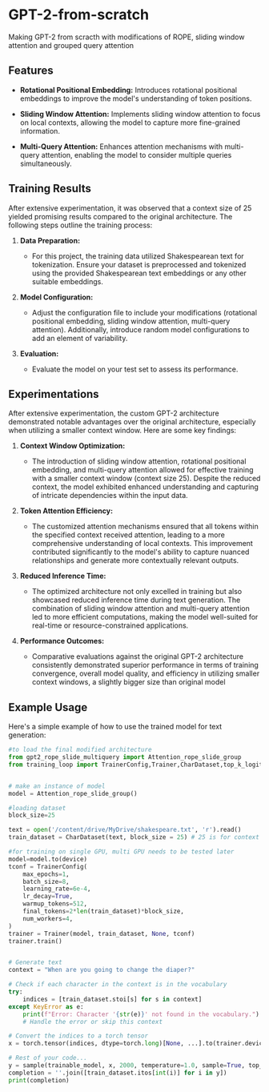 # GPT-2-from-scratch
Making GPT-2 from scracth with modifications of ROPE, sliding window attention and grouped query attention<br>
## Features

- **Rotational Positional Embedding:** Introduces rotational positional embeddings to improve the model's understanding of token positions.

- **Sliding Window Attention:** Implements sliding window attention to focus on local contexts, allowing the model to capture more fine-grained information.

- **Multi-Query Attention:** Enhances attention mechanisms with multi-query attention, enabling the model to consider multiple queries simultaneously.

## Training Results

After extensive experimentation, it was observed that a context size of 25 yielded promising results compared to the original architecture. The following steps outline the training process:

1. **Data Preparation:**
   - For this project, the training data utilized Shakespearean text for tokenization. Ensure your dataset is preprocessed and tokenized using the provided Shakespearean text embeddings or any other suitable embeddings.

2. **Model Configuration:**
   - Adjust the configuration file to include your modifications (rotational positional embedding, sliding window attention, multi-query attention). Additionally, introduce random model configurations to add an element of variability.


4. **Evaluation:**
   - Evaluate the model on your test set to assess its performance.

## Experimentations

After extensive experimentation, the custom GPT-2 architecture demonstrated notable advantages over the original architecture, especially when utilizing a smaller context window. Here are some key findings:

1. **Context Window Optimization:**
   - The introduction of sliding window attention, rotational positional embedding, and multi-query attention allowed for effective training with a smaller context window (context size 25). Despite the reduced context, the model exhibited enhanced understanding and capturing of intricate dependencies within the input data.

2. **Token Attention Efficiency:**
   - The customized attention mechanisms ensured that all tokens within the specified context received attention, leading to a more comprehensive understanding of local contexts. This improvement contributed significantly to the model's ability to capture nuanced relationships and generate more contextually relevant outputs.

3. **Reduced Inference Time:**
   - The optimized architecture not only excelled in training but also showcased reduced inference time during text generation. The combination of sliding window attention and multi-query attention led to more efficient computations, making the model well-suited for real-time or resource-constrained applications.

4. **Performance Outcomes:**
   - Comparative evaluations against the original GPT-2 architecture consistently demonstrated superior performance in terms of training convergence, overall model quality, and efficiency in utilizing smaller context windows, a slightly bigger size than original model

## Example Usage

Here's a simple example of how to use the trained model for text generation:

```python
#to load the final modified architecture
from gpt2_rope_slide_multiquery import Attention_rope_slide_group
from training_loop import TrainerConfig,Trainer,CharDataset,top_k_logits,sample


# make an instance of model
model = Attention_rope_slide_group()

#loading dataset
block_size=25

text = open('/content/drive/MyDrive/shakespeare.txt', 'r').read()
train_dataset = CharDataset(text, block_size = 25) # 25 is for context storing

#for training on single GPU, multi GPU needs to be tested later
model=model.to(device)
tconf = TrainerConfig(
    max_epochs=1,
    batch_size=8,
    learning_rate=6e-4,
    lr_decay=True,
    warmup_tokens=512,
    final_tokens=2*len(train_dataset)*block_size,
    num_workers=4,
)
trainer = Trainer(model, train_dataset, None, tconf)
trainer.train()


# Generate text
context = "When are you going to change the diaper?"

# Check if each character in the context is in the vocabulary
try:
    indices = [train_dataset.stoi[s] for s in context]
except KeyError as e:
    print(f"Error: Character '{str(e)}' not found in the vocabulary.")
    # Handle the error or skip this context

# Convert the indices to a torch tensor
x = torch.tensor(indices, dtype=torch.long)[None, ...].to(trainer.device)

# Rest of your code...
y = sample(trainable_model, x, 2000, temperature=1.0, sample=True, top_k=10)[0]
completion = ''.join([train_dataset.itos[int(i)] for i in y])
print(completion)
